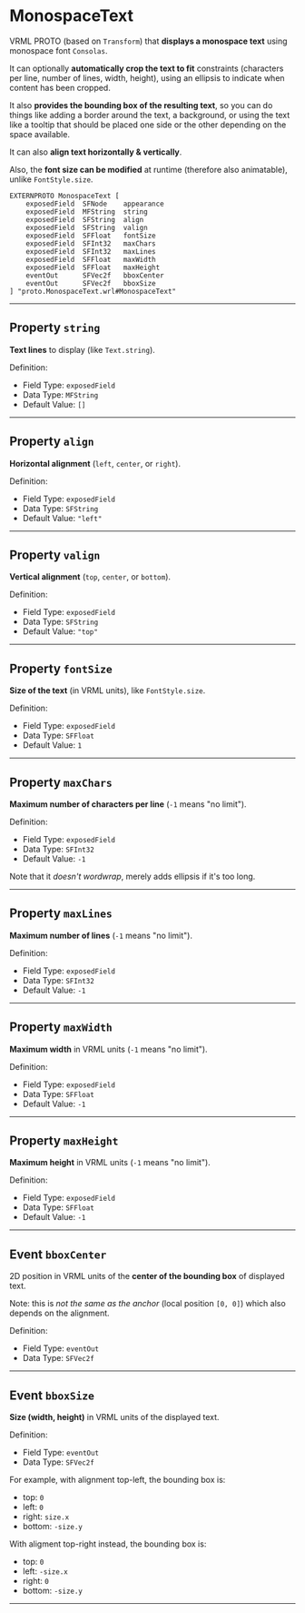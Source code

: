 # MonospaceText

VRML PROTO (based on `Transform`) that **displays a monospace text** using monospace font `Consolas`.

It can optionally **automatically crop the text to fit** constraints (characters per line,
number of lines, width, height), using an ellipsis to indicate when content has been cropped.

It also **provides the bounding box of the resulting text**, so you can do things like adding
a border around the text, a background, or using the text like a tooltip that should
be placed one side or the other depending on the space available.

It can also **align text horizontally & vertically**.

Also, the **font size can be modified** at runtime (therefore also animatable), unlike `FontStyle.size`.

	EXTERNPROTO MonospaceText [
		exposedField  SFNode    appearance
		exposedField  MFString  string
		exposedField  SFString  align
		exposedField  SFString  valign
		exposedField  SFFloat   fontSize
		exposedField  SFInt32   maxChars
		exposedField  SFInt32   maxLines
		exposedField  SFFloat   maxWidth
		exposedField  SFFloat   maxHeight
		eventOut      SFVec2f   bboxCenter
		eventOut      SFVec2f   bboxSize
	] "proto.MonospaceText.wrl#MonospaceText"


-------------------------------------------------------------------------------

## Property `string`

**Text lines** to display (like `Text.string`).

Definition:
 - Field Type: `exposedField`
 - Data Type: `MFString`
 - Default Value: `[]`


-------------------------------------------------------------------------------

## Property `align`

**Horizontal alignment** (`left`, `center`, or `right`).

Definition:
 - Field Type: `exposedField`
 - Data Type: `SFString`
 - Default Value: `"left"`


-------------------------------------------------------------------------------

## Property `valign`

**Vertical alignment** (`top`, `center`, or `bottom`).

Definition:
 - Field Type: `exposedField`
 - Data Type: `SFString`
 - Default Value: `"top"`


-------------------------------------------------------------------------------

## Property `fontSize`

**Size of the text** (in VRML units), like `FontStyle.size`.

Definition:
 - Field Type: `exposedField`
 - Data Type: `SFFloat`
 - Default Value: `1`


-------------------------------------------------------------------------------

## Property `maxChars`

**Maximum number of characters per line** (`-1` means "no limit").

Definition:
 - Field Type: `exposedField`
 - Data Type: `SFInt32`
 - Default Value: `-1`

Note that it *doesn't wordwrap*, merely adds ellipsis if it's too long.


-------------------------------------------------------------------------------

## Property `maxLines`

**Maximum number of lines** (`-1` means "no limit").

Definition:
 - Field Type: `exposedField`
 - Data Type: `SFInt32`
 - Default Value: `-1`


-------------------------------------------------------------------------------

## Property `maxWidth`

**Maximum width** in VRML units (`-1` means "no limit").

Definition:
 - Field Type: `exposedField`
 - Data Type: `SFFloat`
 - Default Value: `-1`


-------------------------------------------------------------------------------

## Property `maxHeight`

**Maximum height** in VRML units (`-1` means "no limit").

Definition:
 - Field Type: `exposedField`
 - Data Type: `SFFloat`
 - Default Value: `-1`


-------------------------------------------------------------------------------

## Event `bboxCenter`

2D position in VRML units of the **center of the bounding box** of displayed text.

Note: this is *not the same as the anchor* (local position `[0, 0]`) which also depends on the alignment.

Definition:
 - Field Type: `eventOut`
 - Data Type: `SFVec2f`


-------------------------------------------------------------------------------

## Event `bboxSize`

**Size (width, height)** in VRML units of the displayed text.

Definition:
 - Field Type: `eventOut`
 - Data Type: `SFVec2f`

For example, with alignment top-left, the bounding box is:
 - top: `0`
 - left: `0`
 - right: `size.x`
 - bottom: `-size.y`

With aligment top-right instead, the bounding box is:
 - top: `0`
 - left: `-size.x`
 - right: `0`
 - bottom: `-size.y`


-------------------------------------------------------------------------------

